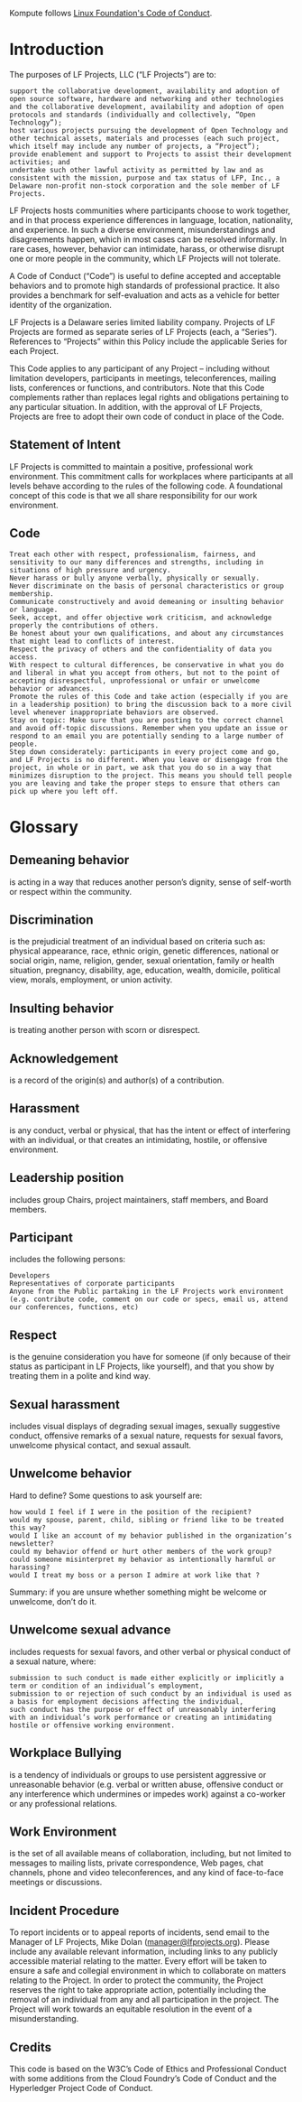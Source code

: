Kompute follows [Linux Foundation's Code of Conduct](https://lfprojects.org/policies/code-of-conduct/).

# Introduction 

The purposes of LF Projects, LLC (“LF Projects”) are to:

    support the collaborative development, availability and adoption of open source software, hardware and networking and other technologies and the collaborative development, availability and adoption of open protocols and standards (individually and collectively, “Open Technology”);
    host various projects pursuing the development of Open Technology and other technical assets, materials and processes (each such project, which itself may include any number of projects, a “Project”);
    provide enablement and support to Projects to assist their development activities; and
    undertake such other lawful activity as permitted by law and as consistent with the mission, purpose and tax status of LFP, Inc., a Delaware non-profit non-stock corporation and the sole member of LF Projects.

LF Projects hosts communities where participants choose to work together, and in that process experience differences in language, location, nationality, and experience. In such a diverse environment, misunderstandings and disagreements happen, which in most cases can be resolved informally. In rare cases, however, behavior can intimidate, harass, or otherwise disrupt one or more people in the community, which LF Projects will not tolerate.

A Code of Conduct (“Code”) is useful to define accepted and acceptable behaviors and to promote high standards of professional practice. It also provides a benchmark for self-evaluation and acts as a vehicle for better identity of the organization.

LF Projects is a Delaware series limited liability company.  Projects of LF Projects are formed as separate series of LF Projects (each, a “Series”).  References to “Projects” within this Policy include the applicable Series for each Project.

This Code applies to any participant of any Project – including without limitation developers, participants in meetings, teleconferences, mailing lists, conferences or functions, and contributors. Note that this Code complements rather than replaces legal rights and obligations pertaining to any particular situation.  In addition, with the approval of LF Projects, Projects are free to adopt their own code of conduct in place of the Code.

## Statement of Intent

LF Projects is committed to maintain a positive, professional work environment. This commitment calls for workplaces where participants at all levels behave according to the rules of the following code. A foundational concept of this code is that we all share responsibility for our work environment.

## Code

    Treat each other with respect, professionalism, fairness, and sensitivity to our many differences and strengths, including in situations of high pressure and urgency.
    Never harass or bully anyone verbally, physically or sexually.
    Never discriminate on the basis of personal characteristics or group membership.
    Communicate constructively and avoid demeaning or insulting behavior or language.
    Seek, accept, and offer objective work criticism, and acknowledge properly the contributions of others.
    Be honest about your own qualifications, and about any circumstances that might lead to conflicts of interest.
    Respect the privacy of others and the confidentiality of data you access.
    With respect to cultural differences, be conservative in what you do and liberal in what you accept from others, but not to the point of accepting disrespectful, unprofessional or unfair or unwelcome behavior or advances.
    Promote the rules of this Code and take action (especially if you are in a leadership position) to bring the discussion back to a more civil level whenever inappropriate behaviors are observed.
    Stay on topic: Make sure that you are posting to the correct channel and avoid off-topic discussions. Remember when you update an issue or respond to an email you are potentially sending to a large number of people.
    Step down considerately: participants in every project come and go, and LF Projects is no different. When you leave or disengage from the project, in whole or in part, we ask that you do so in a way that minimizes disruption to the project. This means you should tell people you are leaving and take the proper steps to ensure that others can pick up where you left off. 

# Glossary

## Demeaning behavior

is acting in a way that reduces another person’s dignity, sense of self-worth or respect within the community.

## Discrimination

is the prejudicial treatment of an individual based on criteria such as: physical appearance, race, ethnic origin, genetic differences, national or social origin, name, religion, gender, sexual orientation, family or health situation, pregnancy, disability, age, education, wealth, domicile, political view, morals, employment, or union activity.

## Insulting behavior

is treating another person with scorn or disrespect.

## Acknowledgement

is a record of the origin(s) and author(s) of a contribution.

## Harassment

is any conduct, verbal or physical, that has the intent or effect of interfering with an individual, or that creates an intimidating, hostile, or offensive environment.

## Leadership position

includes group Chairs, project maintainers, staff members, and Board members.

## Participant

includes the following persons:

    Developers
    Representatives of corporate participants
    Anyone from the Public partaking in the LF Projects work environment (e.g. contribute code, comment on our code or specs, email us, attend our conferences, functions, etc)

## Respect

is the genuine consideration you have for someone (if only because of their status as participant in LF Projects, like yourself), and that you show by treating them in a polite and kind way.

## Sexual harassment

includes visual displays of degrading sexual images, sexually suggestive conduct, offensive remarks of a sexual nature, requests for sexual favors, unwelcome physical contact, and sexual assault.

## Unwelcome behavior

Hard to define? Some questions to ask yourself are:

    how would I feel if I were in the position of the recipient?
    would my spouse, parent, child, sibling or friend like to be treated this way?
    would I like an account of my behavior published in the organization’s newsletter?
    could my behavior offend or hurt other members of the work group?
    could someone misinterpret my behavior as intentionally harmful or harassing?
    would I treat my boss or a person I admire at work like that ?

Summary: if you are unsure whether something might be welcome or unwelcome, don’t do it.

## Unwelcome sexual advance

includes requests for sexual favors, and other verbal or physical conduct of a sexual nature, where:

    submission to such conduct is made either explicitly or implicitly a term or condition of an individual’s employment,
    submission to or rejection of such conduct by an individual is used as a basis for employment decisions affecting the individual,
    such conduct has the purpose or effect of unreasonably interfering with an individual’s work performance or creating an intimidating hostile or offensive working environment.

## Workplace Bullying

is a tendency of individuals or groups to use persistent aggressive or unreasonable behavior (e.g. verbal or written abuse, offensive conduct or any interference which undermines or impedes work) against a co-worker or any professional relations.

## Work Environment

is the set of all available means of collaboration, including, but not limited to messages to mailing lists, private correspondence, Web pages, chat channels, phone and video teleconferences, and any kind of face-to-face meetings or discussions.

## Incident Procedure

To report incidents or to appeal reports of incidents, send email to the Manager of LF Projects, Mike Dolan (manager@lfprojects.org). Please include any available relevant information, including links to any publicly accessible material relating to the matter. Every effort will be taken to ensure a safe and collegial environment in which to collaborate on matters relating to the Project. In order to protect the community, the Project reserves the right to take appropriate action, potentially including the removal of an individual from any and all participation in the project. The Project will work towards an equitable resolution in the event of a misunderstanding.

## Credits

This code is based on the W3C’s Code of Ethics and Professional Conduct with some additions from the Cloud Foundry’s Code of Conduct and the Hyperledger Project Code of Conduct.
